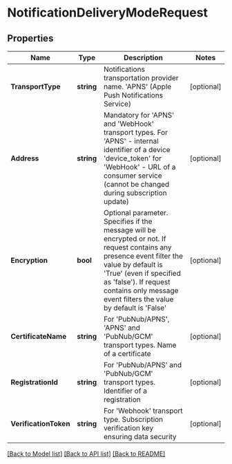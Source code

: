 # NotificationDeliveryModeRequest

## Properties

Name | Type | Description | Notes
------------ | ------------- | ------------- | -------------
**TransportType** | **string** | Notifications transportation provider name. &#39;APNS&#39; (Apple Push Notifications Service) | [optional] 
**Address** | **string** | Mandatory for &#39;APNS&#39; and &#39;WebHook&#39; transport types. For &#39;APNS&#39; - internal identifier of a device &#39;device_token&#39; for &#39;WebHook&#39; - URL of a consumer service (cannot be changed during subscription update) | [optional] 
**Encryption** | **bool** | Optional parameter. Specifies if the message will be encrypted or not. If request contains any presence event filter the value by default is &#39;True&#39; (even if specified as &#39;false&#39;). If request contains only message event filters the value by default is &#39;False&#39; | [optional] 
**CertificateName** | **string** | For &#39;PubNub/APNS&#39;, &#39;APNS&#39; and &#39;PubNub/GCM&#39; transport types. Name of a certificate | [optional] 
**RegistrationId** | **string** | For &#39;PubNub/APNS&#39; and &#39;PubNub/GCM&#39; transport types. Identifier of a registration | [optional] 
**VerificationToken** | **string** | For &#39;Webhook&#39; transport type. Subscription verification key ensuring data security | [optional] 

[[Back to Model list]](../README.md#documentation-for-models) [[Back to API list]](../README.md#documentation-for-api-endpoints) [[Back to README]](../README.md)


